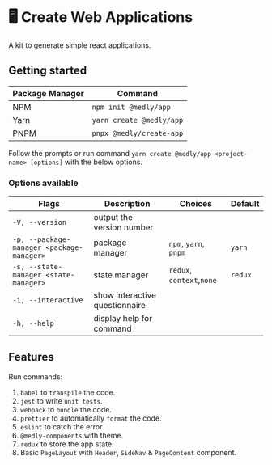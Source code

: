 # 🖥️ Create Web Applications

A kit to generate simple react applications.

## Getting started

| Package Manager | Command                  |
| --------------- | ------------------------ |
| NPM             | `npm init @medly/app`    |
| Yarn            | `yarn create @medly/app` |
| PNPM            | `pnpx @medly/create-app` |

Follow the prompts or run command `yarn create @medly/app <project-name> [options]` with the below options.

### Options available
| Flags                                     | Description                    | Choices                   | Default |
| ----------------------------------------- | ------------------------------ | ------------------------- | ------- |
| `-V, --version`                           | output the version number      |                           |         |
| `-p, --package-manager <package-manager>` | package manager                | `npm`, `yarn`, `pnpm`     | `yarn`  |
| `-s, --state-manager <state-manager>`     | state manager                  | `redux`, `context`,`none` | `redux` |
| `-i, --interactive`                       | show interactive questionnaire |                           |         |
| `-h, --help`                              | display help for command       |                           |         |

## Features
Run commands:
1. `babel` to `transpile` the code.
2. `jest` to write `unit tests`.
3. `webpack` to `bundle` the code.
4. `prettier` to automatically `format` the code.
5. `eslint` to catch the error.
6. `@medly-components` with theme.
7. `redux` to store the app state.
8. Basic `PageLayout` with `Header`, `SideNav` & `PageContent` component.

